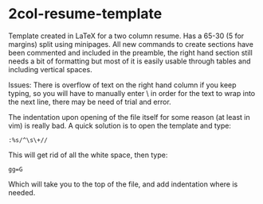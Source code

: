 # 2col-resume-template
 
Template created in LaTeX for a two column resume. Has a 65-30 (5 for margins) split using minipages. All new commands to create sections have been commented and included in the preamble, the right hand section still needs a bit of formatting but most of it is easily usable through tables and including vertical spaces.

Issues:
There is overflow of text on the right hand column if you keep typing, so you will have to manually enter \\ in order for the text to wrap into the next line, there may be need of trial and error.

The indentation upon opening of the file itself for some reason (at least in vim) is really bad. A quick solution is to open the template and type:

```
:%s/^\s\+//
```
This will get rid of all the white space, then type:

```
gg=G
```

Which will take you to the top of the file, and add indentation where is needed.

